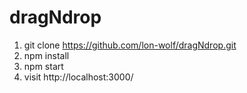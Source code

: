 # dragNdrop

1. git clone https://github.com/lon-wolf/dragNdrop.git
2. npm install
3. npm start
4. visit http://localhost:3000/
